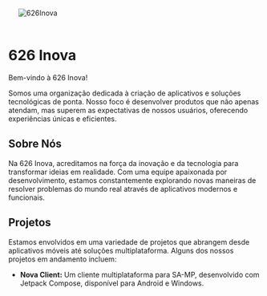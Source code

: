 
<div align="center" style="padding: 20px; display: inline-block;">
  <img src="https://github.com/user-attachments/assets/131dbea6-4808-4107-94e2-c52505b9e2c9" alt="626Inova" />
</div>


626 Inova
==========

Bem-vindo à 626 Inova! 

Somos uma organização dedicada à criação de aplicativos e soluções tecnológicas de ponta. 
Nosso foco é desenvolver produtos que não apenas atendam, mas superem as expectativas de nossos usuários, oferecendo experiências únicas e eficientes.

## Sobre Nós

Na 626 Inova, acreditamos na força da inovação e da tecnologia para transformar ideias em realidade. 
Com uma equipe apaixonada por desenvolvimento, estamos constantemente explorando novas maneiras de resolver problemas do mundo real através de aplicativos modernos e funcionais.

## Projetos

Estamos envolvidos em uma variedade de projetos que abrangem desde aplicativos móveis até soluções multiplataforma. Alguns dos nossos projetos em andamento incluem:

- **Nova Client:** Um cliente multiplataforma para SA-MP, desenvolvido com Jetpack Compose, disponível para Android e Windows.
